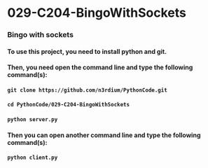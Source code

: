 # 029-C204-BingoWithSockets

### Bingo with sockets

#### To use this project, you need to install python and git.
#### Then, you need open the command line and type the following command(s):
#### `git clone https://github.com/n3rdium/PythonCode.git`
#### `cd PythonCode/029-C204-BingoWithSockets`
#### `python server.py`

#### Then you can open another command line and type the following command(s):
#### `python client.py`